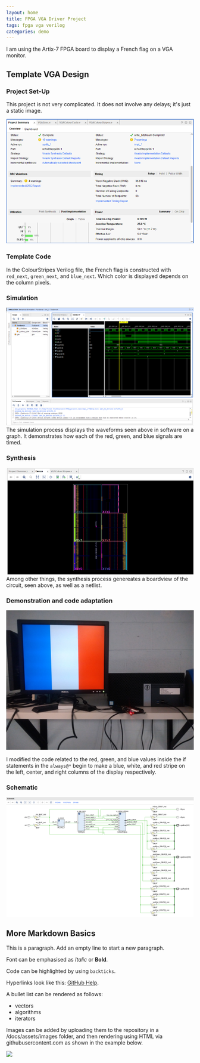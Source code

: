 ```yaml
---
layout: home
title: FPGA VGA Driver Project
tags: fpga vga verilog
categories: demo
---
```


I am using the Artix-7 FPGA board to display a French flag on a VGA monitor.

## **Template VGA Design**
### **Project Set-Up**
This project is not very complicated. It does not involve any delays; it's just a static image.

<img src="https://raw.githubusercontent.com/Poire33/VGA_project/refs/heads/main/docs/assets/images/VGAPrjSum.png">

### **Template Code**
In the ColourStripes Verilog file, the French flag is constructed with `red_next`, `green_next`, and `blue_next`. Which color is displayed depends on the column pixels.

### **Simulation**
<img src="https://raw.githubusercontent.com/Poire33/VGA_project/refs/heads/edits/docs/assets/images/Simulation%202.png">
The simulation process displays the waveforms seen above in software on a graph. It demonstrates how each of the red, green, and blue signals are timed.

### **Synthesis**
<img src="https://raw.githubusercontent.com/Poire33/VGA_project/refs/heads/edits/docs/assets/images/Synthesis.png">
Among other things, the synthesis process genereates a boardview of the circuit, seen above, as well as a netlist.

### **Demonstration and code adaptation**
<img src="https://raw.githubusercontent.com/Poire33/VGA_project/refs/heads/edits/demo.jpg">

I modified the code related to the red, green, and blue values inside the if statements in the `always@*` begin to make a blue, white, and red stripe on the left, center, and right columns of the display respectively.
### **Schematic**
<img src="https://raw.githubusercontent.com/Poire33/VGA_project/refs/heads/edits/docs/assets/images/Schematic.png">

## **More Markdown Basics**
This is a paragraph. Add an empty line to start a new paragraph.

Font can be emphasised as *Italic* or **Bold**.

Code can be highlighted by using `backticks`.

Hyperlinks look like this: [GitHub Help](https://help.github.com/).

A bullet list can be rendered as follows:
- vectors
- algorithms
- iterators

Images can be added by uploading them to the repository in a /docs/assets/images folder, and then rendering using HTML via githubusercontent.com as shown in the example below.

<img src="https://raw.githubusercontent.com/melgineer/fpga-vga-verilog/main/docs/assets/images/VGAPrjSrcs.png">
